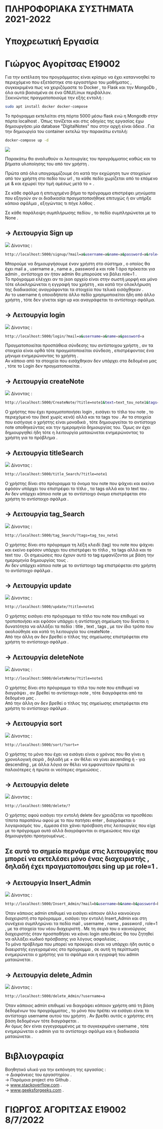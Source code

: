# ΠΛΗΡΟΦΟΡΙΑΚΑ ΣΥΣΤΗΜΑΤΑ 2021-2022 
# Υποχρεωτική Εργασία
# Γιώργος Αγορίτσας Ε19002

Για την εκτέλεση του προγράμματος είναι κρίσιμο να έχει καταννοηθεί το περιεχόμενο που εξετάστηκε στο εργαστήριο του μαθήματος , συγκεκριμένα πως να χειριζόμαστε το Docker , το Flask και την MongoDb , όλα αυτά βασισμένα σε ένα GNU/Linux περιβάλλον. <br />
Ξεκινώντας πραγματοποιούμε την εξής εντολή :
```bash
sudo apt install docker docker-compose 
```
Το πρόγραμμα εκτελείται στη πόρτα 5000 μέσω flask ενώ η Mongodb στην πόρτα localhost . 
Όπως τονίζεται και στις οδηγίες της εργασίας έχω δημιουργήσει μία database "DigitalNotes" που στην αρχή είναι άδεια .
Για την δημιουργία του container εκτελώ την παρακάτω εντολή:
```bash
docker-compose up -d  
```
![](E19002/screenshots/arxiko.png )

Παρακάτω θα αναλυθούν οι λειτουργίες του προγράμματος καθώς και τα βήματα υλοποίησης του από τον χρήστη . <br />

Πρώτα από όλα υπογραμμίζουμε ότι κατά την εκχώρηση των στοιχείων από τον χρήστη στο πεδίο του url , το κάθε πεδίο χωρίζεται από το επόμενο με & και εχωρεί την τιμή αμέσως μετά το = .  <br />

Σε κάθε σφάλμα ή επιτυχημένο βήμα το πρόγραμμα επιστρέφει μηνύματα που εξηγούν αν οι διαδικασία πραγματοποιήθηκε επιτυχώς ή αν υπήρξε κάποιο σφάλμα , εξηγώντας τι πήγε λάθος . <br />

Σε κάθε παράλειψη συμπλήρωσης πεδίου , το πεδίο συμπληρώνεται με το None . <br />

## -> Λειτουργία Sign up 
![](E19002/screenshots/signup.png )
Δίνοντας :
```bash
http://localhost:5000/signup/?mail=a&username=a&name=a&password=a&role=0
```
Μπορούμε να δημιουργήσουμε έναν χρήστη στο σύστημα , ο οποίος θα έχει mail a , username a , name a , password a και role 1 άρα πρόκειται για admin , αντίστοιχα αν ήταν admin θα μπορούσε να βάλει role=1 . <br />
To πρόγραμμα ελέγχει αν το json αρχείο είναι στην σωστή μορφή και μόνο τότε ολοκληρώνεται η εγγραφή του χρήστη , και κατά την ολοκλήρωση της διαδικασίας αναγράφονται τα στοιχεία που τελικά εισάχθηκαν . <br />
Αν το username ή οποιοδήποτε άλλο πεδίο χρησιμοποιείται ήδη από άλλο χρήστη , τότε δεν γίνεται sign up και αναγράφεται το αντίστοιχο σφάλμα.

## -> Λειτουργία login
![](E19002/screenshots/login.png )
Δίνοντας :
```bash
http://localhost:5000/login/?mail=a&username=a&name=a&password=a
```
Πραγματοποιείται προσπάθεια σύνδεσης του αντίστοιχου χρήστη , αν τα στοιχεία είναι ορθά τότε πραγματοποιείται σύνδεση , επιστρέφοντας ένα μήνυμα ενημερώνοντας το χρήστη . <br />
Αν κάποιο από τα στοιχεία που εισάχθηκαν δεν υπάρχει στα δεδομένα μας , τότε το Login δεν πραγματοποιείται . <br />

## -> Λειτουργία createNote
![](E19002/screenshots/createnote.png )
Δίνοντας :
```bash
http://localhost:5000/CreateNote/?title=note1&text=text_tou_note1&tags=tag_tou_note1
```
Ο χρήστης που έχει πραγματοποιήσει login , εισάγει το τίτλο του note , το περιεχόμενό του (text χωρίς κενά) αλλά και τα tags του . 
Αν τα στοιχεία που εισήγαγε ο χρήστης είναι μοναδικά , τότε δημιουργείται το αντίστοιχο note αποθηκεύντας και την ημερομηνία δημιουργίας του.
Όμως αν έχει δημιουργηθεί ήδη τότε η λειτουργία ματαιώνεται ενημερώνοντας το χρήστη για το πρόβλημα . </br>

## -> Λειτουργία titleSearch
![](E19002/screenshots/titlesearch.png )
Δίνοντας :
```bash
http://localhost:5000/title_Search/?title=note1
```
Ο χρήστης δίνει στο πρόγραμμα το όνομα του note που ψάχνει και εκείνο εφόσον υπάρχει του επιστρέφει το τίτλο , τα tags αλλά και το text του . </br>
Αν δεν υπάρχει κάποιο note με το αντίστοιχο όνομα επιστρέφεται στο χρήστη το αντίστοιχο σφάλμα . </br>

## -> Λειτουργία tag_Search
![](E19002/screenshots/tagsearch.png )
Δίνοντας :
```bash
http://localhost:5000/tag_Search/?tags=tag_tou_note1
```
Ο χρήστης δίνει στο πρόγραμμα τη λέξη κλειδί (tag) του note που ψάχνει και εκείνο εφόσον υπάρχει του επιστρέφει το τίτλο , τα tags αλλά και το text του . Οι σημειώσεις που έχουν αυτό το tag εμφανίζονται με βάση την ημερομηνία δημιουργίας τους . </br>
Αν δεν υπάρχει κάποιο note με το αντίστοιχο tag επιστρέφεται στο χρήστη το αντίστοιχο σφάλμα . </br>

## -> Λειτουργία update
![](E19002/screenshots/update.png )
Δίνοντας :
```bash
http://localhost:5000/update/?title=note1
```
Ο χρήστης εισάγει στο πρόγραμμα το τίτλο του note που επιθυμεί να τροποποιήσει και εφόσον υπάρχει η αντίστοιχη σημείωση του δίνεται η δυνατότητα να αλλάξει τα πεδία : title , text , tags , με τον ίδιο τρόπο που ακολούθησε και κατά τη λειτουργία του createNote . </br>
Από την άλλη αν δεν βρεθεί ο τίτλος της σημείωσης επιστρέφεται στο χρήστη το αντίστοιχο σφάλμα . </br>

## -> Λειτουργία deleteNote
![](E19002/screenshots/deletenote.png )
Δίνοντας :
```bash
http://localhost:5000/deleteNote/?title=note1
```
Ο χρήστης δίνει στο πρόγραμμα το τίτλο του note που επιθυμεί να διαγράψει , αν βρεθεί το αντίστοιχο note , τότε διαγράφεται από τα δεδομένα μας . </br>
Από την άλλη αν δεν βρεθεί ο τίτλος της σημείωσης επιστρέφεται στο χρήστη το αντίστοιχο σφάλμα . </br>

## -> Λειτουργία sort
![](E19002/screenshots/sort.png )
Δίνοντας :
```bash
http://localhost:5000/sort/?sort=+
```
Ο χρήστης το μόνο που έχει να εισάγει είναι ο χρόνος που θα γίνει η χρονολογική σειρά , δηλαδή με + αν θέλει να γίνει ascending ή - για descending , με άλλα λόγια αν θέλει να εμφανιστούν πρώτα οι παλαιότερες ή πρώτα οι νεότερες σημειώσεις . </br>

## -> Λειτουργία delete
![](E19002/screenshots/deleteuser.png )
Δίνοντας :
```bash
http://localhost:5000/delete/?
```
Ο χρήστης αφού εισάγει την εντολή delete δεν χρειάζεται να προσθέσει τίποτα παραπάνω αφού με το που πατήσει enter , διαγράφεται ο λογαριασμός του , έμμεσα έτσι χάνει πρόσβαση στις λειτουργίες που είχε με το πρόγραμμα αυτό αλλά διαγράφονται οι σημειώσεις που είχε δημιουργήσει προηγουμένως . </br>

## Σε αυτό το σημείο περνάμε στις λειτουργίες που μπορεί να εκτελέσει μόνο ένας διαχειριστής , δηλαδή έχει πραγματοποιήσει sing up με role=1 . </br>

## -> Λειτουργία Insert_Admin
![](E19002/screenshots/inserAdmin.png )
Δίνοντας :
```bash
http://localhost:5000/Insert_Admin/?mail=b&username=b&name=b&password=b&role=1
```
Όταν κάποιος admin επιθυμεί να εισάγει κάποιον άλλο καινούεγιο διαχειριστή στο πρόγραμμα , εισάγει την εντολή Insert_Admin και στη συνέχεια συμπληρώνει τα πεδία mail , username , name , password , role=1 , με τα στοιχεία του νέου διαχειριστή . Με τη σειρά του ο καινούργιος διαχειριστής όταν προσπαθήσει να κάνει login απευθείας θα του ζητηθεί να αλλάξει κωδικό πρόσβασης για λόγους ασφαλείας .  </br>
Το μόνο πρόβλημα που μπορεί να προκύψει είναι να υπάρχει ήδη αυτός ο διαειρστής εγγεγραμένος στο πρόγραμμα , σε αυτή τη περίπτωση ενημερώνεται ο χρήστης για το σφάλμα και η εγγραφή του admin ματαιώνεται . </br>

## -> Λειτουργία delete_Admin
![](E19002/screenshots/deleteadmin.png )
Δίνοντας :
```bash
http://localhost:5000/delete_Admin/?username=a
```
Όταν κάποιος admin επιθυμεί να διαγράψει κάποιον χρήστη από τη βάση δεδομένων του προγράμματος , το μόνο που πρέπει να εισάγει είναι το αντίστοιχο username αυτού του χρήστη . Αν βρεθέι αυτός ο χρήστης στη βάση δεδομένων τότε διαγράφεται  . </br>
Αν όμως δεν είναι εγγεγραμμένος με το συγκεκριμένο username , τότε ενημερώνεται ο admin για το αντίστοιχο σφάλμα και η διαδικασία ματαιώνεται . </br>


# Βιβλιογραφία
Βοηθητικό υλικό για την εκπόνηση της εργασίας : </br>
-> Διαφάνειες του εργαστηρίου .</br>
-> Παρόμοια project στο Github .</br>
-> www.stackoverflow.com .</br>
-> www.geeksforgeeks.com .</br>

# ΓΙΩΡΓΟΣ ΑΓΟΡΙΤΣΑΣ Ε19002 8/7/2022
